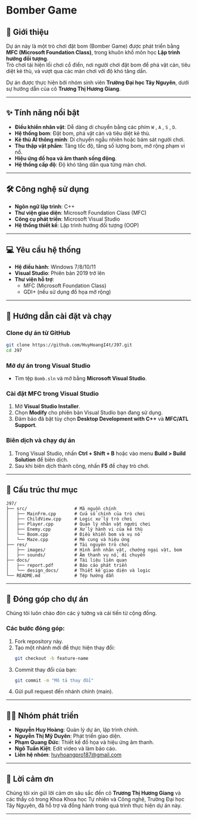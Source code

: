 # Bomber Game

## 📝 Giới thiệu
Dự án này là một trò chơi đặt bom (Bomber Game) được phát triển bằng **MFC (Microsoft Foundation Class)**, trong khuôn khổ môn học **Lập trình hướng đối tượng**.  
Trò chơi tái hiện lối chơi cổ điển, nơi người chơi đặt bom để phá vật cản, tiêu diệt kẻ thù, và vượt qua các màn chơi với độ khó tăng dần.

Dự án được thực hiện bởi nhóm sinh viên **Trường Đại học Tây Nguyên**, dưới sự hướng dẫn của cô **Trương Thị Hương Giang**.

---

## ✨ Tính năng nổi bật
- **Điều khiển nhân vật**: Dễ dàng di chuyển bằng các phím `W` , `A` , `S` , `D`.
- **Hệ thống bom**: Đặt bom, phá vật cản và tiêu diệt kẻ thù.
- **Kẻ thù AI thông minh**: Di chuyển ngẫu nhiên hoặc bám sát người chơi.
- **Thu thập vật phẩm**: Tăng tốc độ, tăng số lượng bom, mở rộng phạm vi nổ.
- **Hiệu ứng đồ họa và âm thanh sống động**.
- **Hệ thống cấp độ**: Độ khó tăng dần qua từng màn chơi.

---

## 🛠 Công nghệ sử dụng
- **Ngôn ngữ lập trình**: C++
- **Thư viện giao diện**: Microsoft Foundation Class (MFC)
- **Công cụ phát triển**: Microsoft Visual Studio
- **Hệ thống thiết kế**: Lập trình hướng đối tượng (OOP)

---

## 💻 Yêu cầu hệ thống
- **Hệ điều hành**: Windows 7/8/10/11
- **Visual Studio**: Phiên bản 2019 trở lên
- **Thư viện hỗ trợ**:  
  - MFC (Microsoft Foundation Class)  
  - GDI+ (nếu sử dụng đồ họa mở rộng)

---

## 🚀 Hướng dẫn cài đặt và chạy

### Clone dự án từ GitHub
```bash
git clone https://github.com/HuyHoangI4t/J97.git
cd J97
```

### Mở dự án trong Visual Studio
- Tìm tệp `Bomb.sln` và mở bằng **Microsoft Visual Studio**.

### Cài đặt MFC trong Visual Studio
1. Mở **Visual Studio Installer**.
2. Chọn **Modify** cho phiên bản Visual Studio bạn đang sử dụng.
3. Đảm bảo đã bật tùy chọn **Desktop Development with C++** và **MFC/ATL Support**.

### Biên dịch và chạy dự án
1. Trong Visual Studio, nhấn **Ctrl + Shift + B** hoặc vào menu **Build > Build Solution** để biên dịch.
2. Sau khi biên dịch thành công, nhấn **F5** để chạy trò chơi.

---

## 📁 Cấu trúc thư mục
```plaintext
J97/
├── src/                  # Mã nguồn chính
│   ├── MainFrm.cpp       # Cửa sổ chính của trò chơi
│   ├── ChildView.cpp     # Logic xử lý trò chơi
│   ├── Player.cpp        # Quản lý nhân vật người chơi
│   ├── Enemy.cpp         # Xử lý hành vi của kẻ thù
│   └── Boom.cpp          # Điều khiển bom và vụ nổ
│   └── Maze.cpp          # Mê cung và hiệu ứng
├── res/                  # Tài nguyên trò chơi
│   ├── images/           # Hình ảnh nhân vật, chướng ngại vật, bom
│   ├── sounds/           # Âm thanh vụ nổ, di chuyển
├── docs/                 # Tài liệu liên quan
│   ├── report.pdf        # Báo cáo phát triển
│   └── design_docs/      # Thiết kế giao diện và logic
└── README.md             # Tệp hướng dẫn
```

---

## 🤝 Đóng góp cho dự án
Chúng tôi luôn chào đón các ý tưởng và cải tiến từ cộng đồng.

### Các bước đóng góp:
1. Fork repository này.
2. Tạo một nhánh mới để thực hiện thay đổi:
   ```bash
   git checkout -b feature-name
   ```
3. Commit thay đổi của bạn:
   ```bash
   git commit -m "Mô tả thay đổi"
   ```
4. Gửi pull request đến nhánh chính (main).

---

## 👨‍💻 Nhóm phát triển
- **Nguyễn Huy Hoàng**: Quản lý dự án, lập trình chính.
- **Nguyễn Thị Mỹ Duyên**: Phát triển giao diện.
- **Phạm Quang Đức**: Thiết kế đồ họa và hiệu ứng âm thanh.
- **Ngô Tuấn Kiệt**: Edit video và làm báo cáo.
- **Liên hệ nhóm**: [huyhoangpro187@gmail.com](huyhoangpro187@gmail.com)

---

## 💌 Lời cảm ơn
Chúng tôi xin gửi lời cảm ơn sâu sắc đến cô **Trương Thị Hương Giang** và các thầy cô trong Khoa Khoa học Tự nhiên và Công nghệ, Trường Đại học Tây Nguyên, đã hỗ trợ và đồng hành trong quá trình thực hiện dự án này.

---
